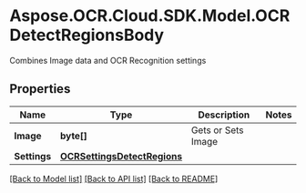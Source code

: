 # Aspose.OCR.Cloud.SDK.Model.OCRDetectRegionsBody
Combines Image data and OCR Recognition settings

## Properties

Name | Type | Description | Notes
------------ | ------------- | ------------- | -------------
**Image** | **byte[]** | Gets or Sets Image | 
**Settings** | [**OCRSettingsDetectRegions**](OCRSettingsDetectRegions.md) |  | 

[[Back to Model list]](../README.md#documentation-for-models) [[Back to API list]](../README.md#documentation-for-api-endpoints) [[Back to README]](../README.md)

